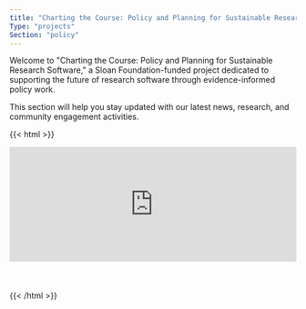 ```yaml
---
title: "Charting the Course: Policy and Planning for Sustainable Research Software"
Type: "projects"
Section: "policy"
---
```


Welcome to "Charting the Course: Policy and Planning for Sustainable Research Software," a Sloan Foundation-funded project dedicated to supporting the future of research software through evidence-informed policy work.

This section will help you stay updated with our latest news, research, and community engagement activities.


{{< html >}}
<br>
<div style="padding:40% 0 0 0;position:relative;">
<iframe src="https://player.vimeo.com/video/840444192?badge=0&amp;autopause=0&amp;player_id=0&amp;app_id=58479" frameborder="0" allow="autoplay; fullscreen; picture-in-picture" allowfullscreen style="position:absolute;top:0;left:0;width:100%;height:100%;" title="Charting the Course Project Introduction">
</iframe>
</div>
<script src="https://player.vimeo.com/api/player.js"></script>
<br>
<br>
<br>
{{< /html >}}
